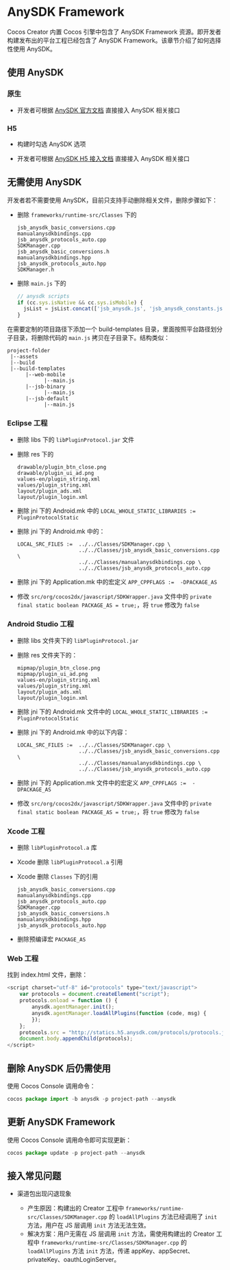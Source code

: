 
# AnySDK Framework

Cocos Creator 内置 Cocos 引擎中包含了 AnySDK Framework 资源。即开发者构建发布出的平台工程已经包含了 AnySDK Framework。该章节介绍了如何选择性使用 AnySDK。

## 使用 AnySDK

### 原生

- 开发者可根据 [AnySDK 官方文档](http://docs.anysdk.com) 直接接入 AnySDK 相关接口

### H5

- 构建时勾选 AnySDK 选项

- 开发者可根据 [AnySDK H5 接入文档](http://docs.anysdk.com/H5Tutorial) 直接接入 AnySDK 相关接口

## 无需使用 AnySDK

开发者若不需要使用 AnySDK，目前只支持手动删除相关文件，删除步骤如下：

- 删除 `frameworks/runtime-src/Classes` 下的

    ```
	jsb_anysdk_basic_conversions.cpp
	manualanysdkbindings.cpp
	jsb_anysdk_protocols_auto.cpp 
	SDKManager.cpp
	jsb_anysdk_basic_conversions.h
	manualanysdkbindings.hpp
	jsb_anysdk_protocols_auto.hpp 
	SDKManager.h
    ```

- 删除 `main.js` 下的

    ``` js
    // anysdk scripts
    if (cc.sys.isNative && cc.sys.isMobile) {
      jsList = jsList.concat(['jsb_anysdk.js', 'jsb_anysdk_constants.js']);
    }
    ```

在需要定制的项目路径下添加一个 build-templates 目录，里面按照平台路径划分子目录，将删除代码的 `main.js` 拷贝在子目录下。结构类似：

```
project-folder
 |--assets
 |--build
 |--build-templates
      |--web-mobile
            |--main.js
      |--jsb-binary
            |--main.js
      |--jsb-default
            |--main.js
```

### Eclipse 工程

- 删除 libs 下的 `libPluginProtocol.jar` 文件

- 删除 res 下的

    ```
	drawable/plugin_btn_close.png
	drawable/plugin_ui_ad.png
	values-en/plugin_string.xml
	values/plugin_string.xml 
	layout/plugin_ads.xml
	layout/plugin_login.xml
    ```

- 删除 jni 下的 Android.mk 中的 `LOCAL_WHOLE_STATIC_LIBRARIES := PluginProtocolStatic`

- 删除 jni 下的 Android.mk 中的：

    ```
	LOCAL_SRC_FILES :=  ../../Classes/SDKManager.cpp \ 
						../../Classes/jsb_anysdk_basic_conversions.cpp \
						../../Classes/manualanysdkbindings.cpp \
						../../Classes/jsb_anysdk_protocols_auto.cpp 
    ```

- 删除 jni 下的 Application.mk 中的宏定义 `APP_CPPFLAGS :=  -DPACKAGE_AS`

- 修改 `src/org/cocos2dx/javascript/SDKWrapper.java` 文件中的 `private final static boolean PACKAGE_AS = true;`，将 `true` 修改为 `false`

### Android Studio 工程

- 删除 libs 文件夹下的 `libPluginProtocol.jar`

- 删除 res 文件夹下的：

    ```
    mipmap/plugin_btn_close.png
    mipmap/plugin_ui_ad.png
    values-en/plugin_string.xml
    values/plugin_string.xml
    layout/plugin_ads.xml
    layout/plugin_login.xml
    ```

- 删除 jni 下的 Android.mk 文件中的 `LOCAL_WHOLE_STATIC_LIBRARIES := PluginProtocolStatic`

- 删除 jni 下的 Android.mk 中的以下内容：

    ```
	LOCAL_SRC_FILES :=  ../../Classes/SDKManager.cpp \
						../../Classes/jsb_anysdk_basic_conversions.cpp \
						../../Classes/manualanysdkbindings.cpp \
						../../Classes/jsb_anysdk_protocols_auto.cpp
    ```

- 删除 jni 下的 Application.mk 文件中的宏定义 `APP_CPPFLAGS :=  -DPACKAGE_AS`

- 修改 `src/org/cocos2dx/javascript/SDKWrapper.java` 文件中的 `private final static boolean PACKAGE_AS = true;`，将 `true` 修改为 `false`

### Xcode 工程

- 删除 `libPluginProtocol.a` 库

- Xcode 删除 `libPluginProtocol.a` 引用

- Xcode 删除 `Classes` 下的引用

    ```
	jsb_anysdk_basic_conversions.cpp
	manualanysdkbindings.cpp
	jsb_anysdk_protocols_auto.cpp 
	SDKManager.cpp
	jsb_anysdk_basic_conversions.h
	manualanysdkbindings.hpp
	jsb_anysdk_protocols_auto.hpp 
    ```

- 删除预编译宏 `PACKAGE_AS`

### Web 工程

找到 index.html 文件，删除：

```js
<script charset="utf-8" id="protocols" type="text/javascript">
	var protocols = document.createElement("script");
	protocols.onload = function () {
		anysdk.agentManager.init();
		anysdk.agentManager.loadAllPlugins(function (code, msg) {
		});
	};
	protocols.src = "http://statics.h5.anysdk.com/protocols/protocols.js";
	document.body.appendChild(protocols);
</script>
```

## 删除 AnySDK 后仍需使用

使用 Cocos Console 调用命令：

```js
cocos package import -b anysdk -p project-path --anysdk
```

## 更新 AnySDK Framework

使用 Cocos Console 调用命令即可实现更新：

```js
cocos package update -p project-path --anysdk
```

## 接入常见问题

- 渠道包出现闪退现象

  - 产生原因：构建出的 Creator 工程中 `frameworks/runtime-src/Classes/SDKManager.cpp` 的 `loadAllPlugins` 方法已经调用了 `init` 方法，用户在 JS 层调用 `init` 方法无法生效。
  - 解决方案：用户无需在 JS 层调用 `init` 方法，需使用构建出的 Creator 工程中 `frameworks/runtime-src/Classes/SDKManager.cpp` 的 `loadAllPlugins` 方法 `init` 方法，传递 appKey、appSecret、privateKey、oauthLoginServer。
